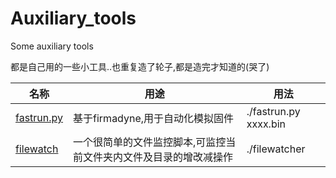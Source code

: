 # Auxiliary_tools
Some auxiliary tools

都是自己用的一些小工具..也重复造了轮子,都是造完才知道的(哭了)

| 名称 | 用途 | 用法 |
|---|---|---|
| [fastrun.py](/iot/fastrun.py) | 基于firmadyne,用于自动化模拟固件 | ./fastrun.py xxxx.bin |
| [filewatch](/filewatcher/file) | 一个很简单的文件监控脚本,可监控当前文件夹内文件及目录的增改减操作 | ./filewatcher |
